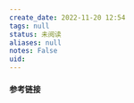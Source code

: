 ```yaml
---
create_date: 2022-11-20 12:54
tags: null
status: 未阅读 
aliases: null
notes: False
uid: 
---
```



#### 参考链接

